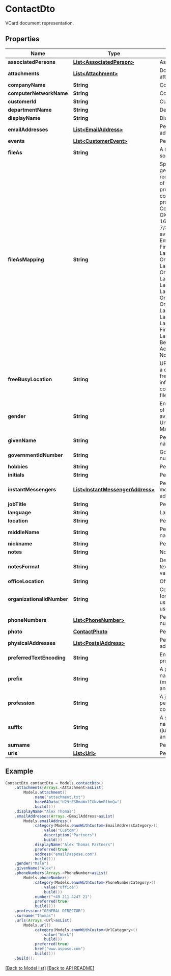 
# ContactDto

VCard document representation.             

## Properties
Name | Type | Description | Notes
------------ | ------------- | ------------- | -------------
**associatedPersons** | [**List&lt;AssociatedPerson&gt;**](AssociatedPerson.md) | Associated persons.              |  [optional]
**attachments** | [**List&lt;Attachment&gt;**](Attachment.md) | Document attachments.              |  [optional]
**companyName** | **String** | Company name.              |  [optional]
**computerNetworkName** | **String** | Computer network.              |  [optional]
**customerId** | **String** | Customer id.              |  [optional]
**departmentName** | **String** | Department name.              |  [optional]
**displayName** | **String** | Display name.              |  [optional]
**emailAddresses** | [**List&lt;EmailAddress&gt;**](EmailAddress.md) | Person&#39;s email addresses.              |  [optional]
**events** | [**List&lt;CustomerEvent&gt;**](CustomerEvent.md) | Person&#39;s events.              |  [optional]
**fileAs** | **String** | A name used for sorting.              |  [optional]
**fileAsMapping** | **String** | Specifies how to generate and recompute the value of the dispidFileAs property when other contact name properties change. Coincides MS-OXPROPS revision 16.2 from 7/31/2014. Enum, available values: Empty, DisplayName, FirstName, LastName, Organization, LastFirstMiddle, OrgLastFirstMiddle, LastFirstMiddleOrg, LastFirstMiddle2, LastFirstMiddle3, OrgLastFirstMiddle2, OrgLastFirstMiddle3, LastFirstMiddleOrg2, LastFirstMiddleOrg3, LastFirstMiddleGen, FirstMiddleLastGen, LastFirstMiddleGen2, BestMatch, AccordingToLocale, None | 
**freeBusyLocation** | **String** | URL path from which a client can retrieve free/busy information for the contact as an iCal file.              |  [optional]
**gender** | **String** | Enum defines gender of a person. Enum, available values: Unspecified, Female, Male | 
**givenName** | **String** | Person&#39;s given name.              |  [optional]
**governmentIdNumber** | **String** | Government id number.              |  [optional]
**hobbies** | **String** | Person&#39;s hobbies.              |  [optional]
**initials** | **String** | Person&#39;s initials.              |  [optional]
**instantMessengers** | [**List&lt;InstantMessengerAddress&gt;**](InstantMessengerAddress.md) | Person&#39;s instant messenger addresses.              |  [optional]
**jobTitle** | **String** | Person&#39;s job title.              |  [optional]
**language** | **String** | Language.              |  [optional]
**location** | **String** | Person&#39;s location.              |  [optional]
**middleName** | **String** | Person&#39;s middle name.              |  [optional]
**nickname** | **String** | Person&#39;s nickname.              |  [optional]
**notes** | **String** | Notes.              |  [optional]
**notesFormat** | **String** | Defines format of a text. Enum, available values: Text, Html | 
**officeLocation** | **String** | Office location.              |  [optional]
**organizationalIdNumber** | **String** | Contains an identifier for the mail user used within the mail user&#39;s organization.              |  [optional]
**phoneNumbers** | [**List&lt;PhoneNumber&gt;**](PhoneNumber.md) | Person&#39;s phone numbers.              |  [optional]
**photo** | [**ContactPhoto**](ContactPhoto.md) | Person&#39;s photo.              |  [optional]
**physicalAddresses** | [**List&lt;PostalAddress&gt;**](PostalAddress.md) | Person&#39;s physical addresses.              |  [optional]
**preferredTextEncoding** | **String** | Encoding for all text properties.              |  [optional]
**prefix** | **String** | A prefix of a full name such like Mr.(mister), Dr.(doctor) and so on.              |  [optional]
**profession** | **String** | A job position of a person in a company.              |  [optional]
**suffix** | **String** | A suffix of a full name such like Jr.(junior), Sr.(senior) and so on.              |  [optional]
**surname** | **String** | Person&#39;s surname.              |  [optional]
**urls** | [**List&lt;Url&gt;**](Url.md) | Person&#39;s urls.              |  [optional]



## Example
```java
ContactDto contactDto = Models.contactDto()
    .attachments(Arrays.<Attachment>asList(
        Models.attachment()
            .name("attachment.txt")
            .base64Data("U29tZSBmaWxlIGNvbnRlbnQ=")
            .build()))
    .displayName("Alex Thomas")
    .emailAddresses(Arrays.<EmailAddress>asList(
        Models.emailAddress()
            .category(Models.enumWithCustom<EmailAddressCategory>()
                .value("Custom")
                .description("Partners")
                .build())
            .displayName("Alex Thomas Partners")
            .preferred(true)
            .address("email@aspose.com")
            .build()))
    .gender("Male")
    .givenName("Alex")
    .phoneNumbers(Arrays.<PhoneNumber>asList(
        Models.phoneNumber()
            .category(Models.enumWithCustom<PhoneNumberCategory>()
                .value("Office")
                .build())
            .number("+49 211 4247 21")
            .preferred(true)
            .build()))
    .profession("GENERAL DIRECTOR")
    .surname("Thomas")
    .urls(Arrays.<Url>asList(
        Models.url()
            .category(Models.enumWithCustom<UrlCategory>()
                .value("Work")
                .build())
            .preferred(true)
            .href("www.aspose.com")
            .build()))
    .build();
```


[[Back to Model list]](Models.md) [[Back to API README]](README.md)

